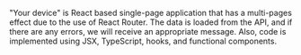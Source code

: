 "Your device" is React based single-page application that has a multi-pages effect due to the use of React Router. The data is loaded from the API, and if there are any errors, we will receive an appropriate message. Also,  code is implemented using JSX, TypeScript, hooks, and functional components.